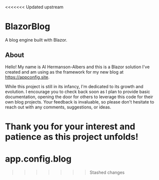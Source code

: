 <<<<<<< Updated upstream
# BlazorBlog
A blog engine built with Blazor.

## About
Hello! My name is Al Hermanson-Albers and this is a Blazor solution I've created and am using as the framework for my new blog at https://appconfig.site.

While this project is still in its infancy, I'm dedicated to its growth and evolution. I encourage you to check back soon as I plan to provide basic documentation, opening the door for others to leverage this code for their own blog projects. Your feedback is invaluable, so please don't hesitate to reach out with any comments, suggestions, or ideas.

Thank you for your interest and patience as this project unfolds!
=======
# app.config.blog
>>>>>>> Stashed changes
